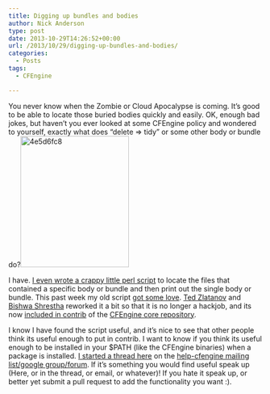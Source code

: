 ```yaml
---
title: Digging up bundles and bodies
author: Nick Anderson
type: post
date: 2013-10-29T14:26:52+00:00
url: /2013/10/29/digging-up-bundles-and-bodies/
categories:
  - Posts
tags:
  - CFEngine

---
```

You never know when the Zombie or Cloud Apocalypse is coming. It&#8217;s good to be able to locate those buried bodies quickly and easily. OK, enough bad jokes, but haven&#8217;t you ever looked at some CFEngine policy and wondered to yourself, exactly what does &#8220;delete => tidy&#8221; or some other body or bundle do?[<img class="alignright size-full wp-image-1199" alt="4e5d6fc8" src="http://www.cmdln.org/images/wp-content/uploads/2013/10/4e5d6fc8.jpg" width="215" height="260" />][1]

I have. [I even wrote a crappy little perl script][2] to locate the files that contained a specific body or bundle and then print out the single body or bundle. This past week my old script [got some love][3]. [Ted Zlatanov][4] and [Bishwa Shrestha][5] reworked it a bit so that it is no longer a hackjob, and its now [included in contrib][6] of the [CFEngine core repository][7].

I know I have found the script useful, and it&#8217;s nice to see that other people think its useful enough to put in contrib. I want to know if you think its useful enough to be installed in your $PATH (like the CFEngine binaries) when a package is installed. [I started a thread here][8] on the [help-cfengine mailing list/google group/forum][9]. If it&#8217;s something you would find useful speak up (Here, or in the thread, or email, or whatever)! If you hate it speak up, or better yet submit a pull request to add the functionality you want :).

 [1]: http://www.cmdln.org/images/wp-content/uploads/2013/10/4e5d6fc8.jpg
 [2]: https://groups.google.com/d/msg/help-cfengine/i_ZNFA_SaAs/T62p2lY__HgJ
 [3]: https://github.com/cfengine/core/commits/master/contrib/cf-locate
 [4]: https://github.com/tzz
 [5]: https://github.com/awsiv
 [6]: https://github.com/cfengine/core/tree/master/contrib/cf-locate
 [7]: https://github.com/cfengine/core
 [8]: https://groups.google.com/forum/?hl=en#!topic/help-cfengine/89VENZTA5fA
 [9]: https://groups.google.com/forum/?hl=en#!forum/help-cfengine
